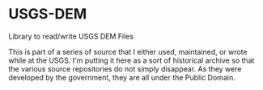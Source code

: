 # USGS-DEM
Library to read/write USGS DEM Files

This is part of a series of source that I either used, maintained, or wrote while at the USGS. I'm putting it here as a sort of historical archive so that the various source repositories do not simply disappear. As they were developed by the government, they are all under the Public Domain.
